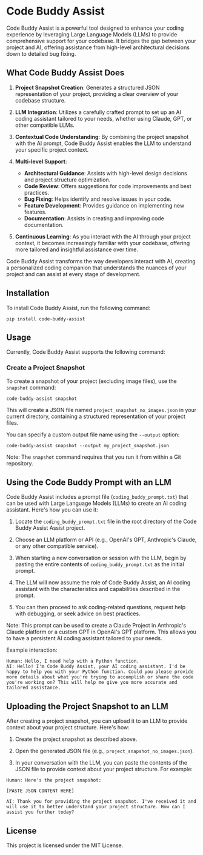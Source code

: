 # Code Buddy Assist

Code Buddy Assist is a powerful tool designed to enhance your coding experience by leveraging Large Language Models (LLMs) to provide comprehensive support for your codebase. It bridges the gap between your project and AI, offering assistance from high-level architectural decisions down to detailed bug fixing.

## What Code Buddy Assist Does

1. **Project Snapshot Creation**: Generates a structured JSON representation of your project, providing a clear overview of your codebase structure.

2. **LLM Integration**: Utilizes a carefully crafted prompt to set up an AI coding assistant tailored to your needs, whether using Claude, GPT, or other compatible LLMs.

3. **Contextual Code Understanding**: By combining the project snapshot with the AI prompt, Code Buddy Assist enables the LLM to understand your specific project context.

4. **Multi-level Support**:
   - **Architectural Guidance**: Assists with high-level design decisions and project structure optimization.
   - **Code Review**: Offers suggestions for code improvements and best practices.
   - **Bug Fixing**: Helps identify and resolve issues in your code.
   - **Feature Development**: Provides guidance on implementing new features.
   - **Documentation**: Assists in creating and improving code documentation.

5. **Continuous Learning**: As you interact with the AI through your project context, it becomes increasingly familiar with your codebase, offering more tailored and insightful assistance over time.

Code Buddy Assist transforms the way developers interact with AI, creating a personalized coding companion that understands the nuances of your project and can assist at every stage of development.

## Installation

To install Code Buddy Assist, run the following command:

```
pip install code-buddy-assist
```

## Usage

Currently, Code Buddy Assist supports the following command:

### Create a Project Snapshot

To create a snapshot of your project (excluding image files), use the `snapshot` command:

```
code-buddy-assist snapshot
```

This will create a JSON file named `project_snapshot_no_images.json` in your current directory, containing a structured representation of your project files.

You can specify a custom output file name using the `--output` option:

```
code-buddy-assist snapshot --output my_project_snapshot.json
```

Note: The `snapshot` command requires that you run it from within a Git repository.

## Using the Code Buddy Prompt with an LLM

Code Buddy Assist includes a prompt file (`coding_buddy_prompt.txt`) that can be used with Large Language Models (LLMs) to create an AI coding assistant. Here's how you can use it:

1. Locate the `coding_buddy_prompt.txt` file in the root directory of the Code Buddy Assist Assist project.

2. Choose an LLM platform or API (e.g., OpenAI's GPT, Anthropic's Claude, or any other compatible service).

3. When starting a new conversation or session with the LLM, begin by pasting the entire contents of `coding_buddy_prompt.txt` as the initial prompt.

4. The LLM will now assume the role of Code Buddy Assist, an AI coding assistant with the characteristics and capabilities described in the prompt.

5. You can then proceed to ask coding-related questions, request help with debugging, or seek advice on best practices.

Note: This prompt can be used to create a Claude Project in Anthropic's Claude platform or a custom GPT in OpenAI's GPT platform. This allows you to have a persistent AI coding assistant tailored to your needs.

Example interaction:
```
Human: Hello, I need help with a Python function.
AI: Hello! I'm Code Buddy Assist, your AI coding assistant. I'd be happy to help you with your Python function. Could you please provide more details about what you're trying to accomplish or share the code you're working on? This will help me give you more accurate and tailored assistance.
```

## Uploading the Project Snapshot to an LLM

After creating a project snapshot, you can upload it to an LLM to provide context about your project structure. Here's how:

1. Create the project snapshot as described above.

2. Open the generated JSON file (e.g., `project_snapshot_no_images.json`).

3. In your conversation with the LLM, you can paste the contents of the JSON file to provide context about your project structure. For example:

```
Human: Here's the project snapshot:

[PASTE JSON CONTENT HERE]

AI: Thank you for providing the project snapshot. I've received it and will use it to better understand your project structure. How can I assist you further today?
```

## License

This project is licensed under the MIT License.
